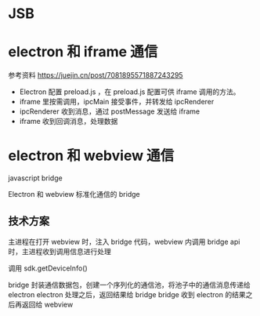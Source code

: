 
# JSB


# electron 和 iframe 通信
参考资料
https://juejin.cn/post/7081895571887243295

- Electron 配置 preload.js ，在 preload.js 配置可供 iframe 调用的方法。
- iframe 里按需调用，ipcMain 接受事件，并转发给 ipcRenderer
- ipcRenderer 收到消息，通过 postMessage 发送给 iframe
- iframe 收到回调消息，处理数据


# electron 和 webview 通信

javascript bridge

Electron 和 webview 标准化通信的 bridge

## 技术方案

主进程在打开 webview 时，注入 bridge 代码，webview 内调用 bridge api 时，主进程收到调用信息进行处理

调用 sdk.getDeviceInfo()

bridge
封装通信数据包，创建一个序列化的通信池，将池子中的通信消息传递给 electron
electron 处理之后，返回结果给 bridge
bridge 收到 electron 的结果之后再返回给 webview

